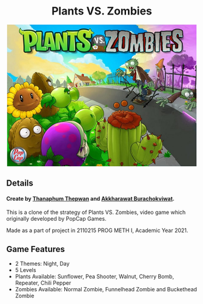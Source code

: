 <h1 align="center">Plants VS. Zombies</h1>
<p align="center">
  <img width="500" src="./assets/images/Plants-vs-Zombies.jpg">
</p>

## Details
#### Create by **[Thanaphum Thepwan](https://www.github.com/tnptw)** and **[Akkharawat Burachokviwat](https://www.github.com/EarthAkkharawat)**.

This is a clone of the strategy of Plants VS. Zombies, video game which originally developed by PopCap Games.

Made as a part of project in 2110215 PROG METH I, Academic Year 2021.

## Game Features
- 2 Themes: Night, Day
- 5 Levels
- Plants Available: Sunflower, Pea Shooter, Walnut, Cherry Bomb, Repeater, Chili Pepper
- Zombies Available: Normal Zombie, Funnelhead Zombie and Buckethead Zombie
